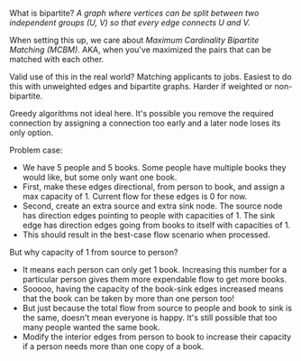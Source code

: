 What is bipartite?
*A graph where vertices can be split between two independent groups (U, V) so that every edge connects U and V.*

When setting this up, we care about *Maximum Cardinality Bipartite Matching (MCBM)*.
AKA, when you've maximized the pairs that can be matched with each other.

Valid use of this in the real world? Matching applicants to jobs.
Easiest to do this with unweighted edges and bipartite graphs. Harder if weighted or non-bipartite.

Greedy algorithms not ideal here. It's possible you remove the required connection by assigning a connection too early and a later node loses its only option.

Problem case:
- We have 5 people and 5 books. Some people have multiple books they would like, but some only want one book.
- First, make these edges directional, from person to book, and assign a max capacity of 1. Current flow for these edges is 0 for now.
- Second, create an extra source and extra sink node. The source node has direction edges pointing to people with capacities of 1. The sink edge has direction edges going from books to itself with capacities of 1.
- This should result in the best-case flow scenario when processed.

But why capacity of 1 from source to person?
- It means each person can only get 1 book. Increasing this number for a particular person gives them more expendable flow to get more books.
- Sooooo, having the capacity of the book-sink edges increased means that the book can be taken by more than one person too!
- But just because the total flow from source to people and book to sink is the same, doesn't mean everyone is happy. It's still possible that too many people wanted the same book.
- Modify the interior edges from person to book to increase their capacity if a person needs more than one copy of a book.
